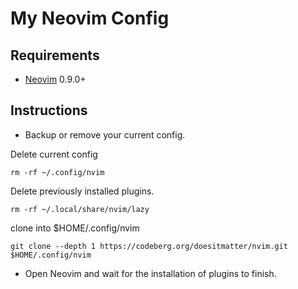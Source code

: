 # My Neovim Config

## Requirements
- [Neovim](https://neovim.io/) 0.9.0+

## Instructions
- Backup or remove your current config.

Delete current config
```
rm -rf ~/.config/nvim
```
Delete previously installed plugins.
```
rm -rf ~/.local/share/nvim/lazy
```
clone into $HOME/.config/nvim
```
git clone --depth 1 https://codeberg.org/doesitmatter/nvim.git $HOME/.config/nvim
```
- Open Neovim and wait for the installation of plugins to finish.

